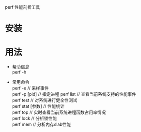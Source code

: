perf 性能剖析工具

# 安装

# 用法  

* 帮助信息  
perf -h  

* 常用命令  
perf -e     // 采样事件  
perf -p [pid]  // 指定进程
perf list  // 查看当前系统支持的性能事件  
perf test  // 对系统进行健全性测试  
perf stat [参数] // 性能统计  
perf top  // 实时查看当前系统进程函数占用率情况  
perf lock  // 分析锁性能  
perf mem  // 分析内存slab性能  

